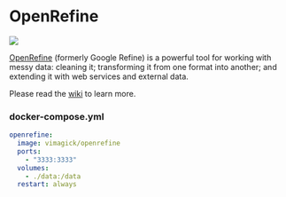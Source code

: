 OpenRefine
==========

![](https://badge.imagelayers.io/vimagick/openrefine:latest.svg)

[OpenRefine][1] (formerly Google Refine) is a powerful tool for working with messy
data: cleaning it; transforming it from one format into another; and extending
it with web services and external data.

Please read the [wiki][2] to learn more.

### docker-compose.yml

```yaml
openrefine:
  image: vimagick/openrefine
  ports:
    - "3333:3333"
  volumes:
    - ./data:/data
  restart: always
```

[1]: http://openrefine.org/index.html
[2]: https://github.com/OpenRefine/OpenRefine/wiki
